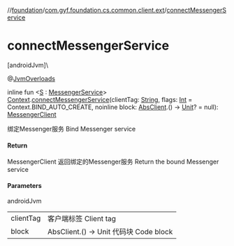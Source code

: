 //[foundation](../../index.md)/[com.gyf.foundation.cs.common.client.ext](index.md)/[connectMessengerService](connect-messenger-service.md)

# connectMessengerService

[androidJvm]\

@[JvmOverloads](https://kotlinlang.org/api/core/kotlin-stdlib/kotlin.jvm/-jvm-overloads/index.html)

inline fun &lt;[S](connect-messenger-service.md) : [MessengerService](../com.gyf.foundation.cs.messenger.service/-messenger-service/index.md)&gt; [Context](https://developer.android.com/reference/kotlin/android/content/Context.html).[connectMessengerService](connect-messenger-service.md)(clientTag: [String](https://kotlinlang.org/api/core/kotlin-stdlib/kotlin/-string/index.html), flags: [Int](https://kotlinlang.org/api/core/kotlin-stdlib/kotlin/-int/index.html) = Context.BIND_AUTO_CREATE, noinline block: [AbsClient](../com.gyf.foundation.cs.common.client/-abs-client/index.md).() -&gt; [Unit](https://kotlinlang.org/api/core/kotlin-stdlib/kotlin/-unit/index.html)? = null): [MessengerClient](../com.gyf.foundation.cs.messenger.client/-messenger-client/index.md)

绑定Messenger服务 Bind Messenger service

#### Return

MessengerClient 返回绑定的Messenger服务     Return the bound Messenger service

#### Parameters

androidJvm

| | |
|---|---|
| clientTag | 客户端标签     Client tag |
| block | AbsClient.() -> Unit 代码块     Code block |